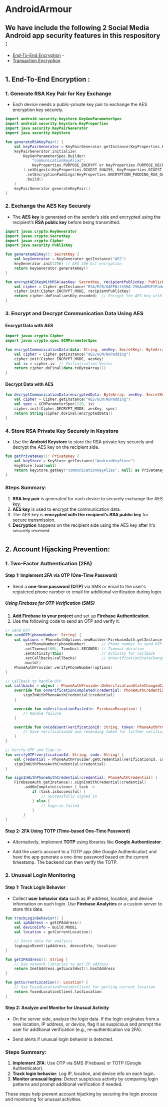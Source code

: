 # AndroidArmour

## We have include the following 2 Social Media Android app security features in this respository :
- [End-To-End Encryption](#section-1)  - 
- [Transaction Encryption](#section-2)

# <a name="section-1">
## 1. End-To-End Encryption :

### 1. **Generate RSA Key Pair for Key Exchange**
   - Each device needs a public-private key pair to exchange the AES encryption key securely.

```kotlin
import android.security.keystore.KeyGenParameterSpec
import android.security.keystore.KeyProperties
import java.security.KeyPairGenerator
import java.security.KeyStore

fun generateRSAKeyPair() {
    val keyPairGenerator = KeyPairGenerator.getInstance(KeyProperties.KEY_ALGORITHM_RSA, "AndroidKeyStore")
    keyPairGenerator.initialize(
        KeyGenParameterSpec.Builder(
            "communicationKeyAlias",
            KeyProperties.PURPOSE_ENCRYPT or KeyProperties.PURPOSE_DECRYPT
        ).setDigests(KeyProperties.DIGEST_SHA256, KeyProperties.DIGEST_SHA512)
         .setEncryptionPaddings(KeyProperties.ENCRYPTION_PADDING_RSA_OAEP)
         .build()
    )
    keyPairGenerator.generateKeyPair()
}
```

### 2. **Exchange the AES Key Securely**
   - The **AES key** is generated on the sender’s side and encrypted using the recipient’s **RSA public key** before being transmitted.

```kotlin
import javax.crypto.KeyGenerator
import javax.crypto.SecretKey
import javax.crypto.Cipher
import java.security.PublicKey

fun generateAESKey(): SecretKey {
    val keyGenerator = KeyGenerator.getInstance("AES")
    keyGenerator.init(256) // AES 256-bit encryption
    return keyGenerator.generateKey()
}

fun encryptAESKeyWithRSA(aesKey: SecretKey, recipientPublicKey: PublicKey): ByteArray {
    val cipher = Cipher.getInstance("RSA/ECB/OAEPWithSHA-256AndMGF1Padding")
    cipher.init(Cipher.ENCRYPT_MODE, recipientPublicKey)
    return cipher.doFinal(aesKey.encoded)  // Encrypt the AES key with RSA
}
```

### 3. **Encrypt and Decrypt Communication Data Using AES**

#### **Encrypt Data with AES**
```kotlin
import javax.crypto.Cipher
import javax.crypto.spec.GCMParameterSpec

fun encryptCommunicationData(data: String, aesKey: SecretKey): ByteArray {
    val cipher = Cipher.getInstance("AES/GCM/NoPadding")
    cipher.init(Cipher.ENCRYPT_MODE, aesKey)
    val iv = cipher.iv  // Initialization Vector
    return cipher.doFinal(data.toByteArray())
}
```

#### **Decrypt Data with AES**
```kotlin
fun decryptCommunicationData(encryptedData: ByteArray, aesKey: SecretKey, iv: ByteArray): String {
    val cipher = Cipher.getInstance("AES/GCM/NoPadding")
    val spec = GCMParameterSpec(128, iv)
    cipher.init(Cipher.DECRYPT_MODE, aesKey, spec)
    return String(cipher.doFinal(encryptedData))
}
```

### 4. **Store RSA Private Key Securely in Keystore**
   - Use the **Android Keystore** to store the RSA private key securely and decrypt the AES key on the recipient side.

```kotlin
fun getPrivateKey(): PrivateKey {
    val keyStore = KeyStore.getInstance("AndroidKeyStore")
    keyStore.load(null)
    return keyStore.getKey("communicationKeyAlias", null) as PrivateKey
}
```

### Steps Summary:
1. **RSA key pair** is generated for each device to securely exchange the AES key.
2. **AES key** is used to encrypt the communication data.
3. The AES key is **encrypted with the recipient’s RSA public key** for secure transmission.
4. **Decryption** happens on the recipient side using the AES key after it's securely received.
</a>

# <a name="section-2">
## 2. Account Hijacking Prevention:

### 1. **Two-Factor Authentication (2FA)**

#### **Step 1: Implement 2FA via OTP (One-Time Password)**
   - Send a **one-time password (OTP)** via SMS or email to the user's registered phone number or email for additional verification during login.

##### **Using Firebase for OTP Verification (SMS)**

1. **Add Firebase to your project** and set up **Firebase Authentication**.
2. Use the following code to send an OTP and verify it.

```kotlin
// Send OTP
fun sendOTP(phoneNumber: String) {
    val options = PhoneAuthOptions.newBuilder(FirebaseAuth.getInstance())
        .setPhoneNumber(phoneNumber)       // Phone number to send OTP to
        .setTimeout(60L, TimeUnit.SECONDS) // Timeout duration
        .setActivity(this)                 // Activity for callback
        .setCallbacks(callbacks)           // OnVerificationStateChangedCallbacks
        .build()
    PhoneAuthProvider.verifyPhoneNumber(options)
}

// Callback to handle OTP
val callbacks = object : PhoneAuthProvider.OnVerificationStateChangedCallbacks() {
    override fun onVerificationCompleted(credential: PhoneAuthCredential) {
        signInWithPhoneAuthCredential(credential)
    }

    override fun onVerificationFailed(e: FirebaseException) {
        // Handle failure
    }

    override fun onCodeSent(verificationId: String, token: PhoneAuthProvider.ForceResendingToken) {
        // Save verificationId and resending token for further verification
    }
}

// Verify OTP and Sign-in
fun verifyOTP(verificationId: String, code: String) {
    val credential = PhoneAuthProvider.getCredential(verificationId, code)
    signInWithPhoneAuthCredential(credential)
}

fun signInWithPhoneAuthCredential(credential: PhoneAuthCredential) {
    FirebaseAuth.getInstance().signInWithCredential(credential)
        .addOnCompleteListener { task ->
            if (task.isSuccessful) {
                // Successfully signed in
            } else {
                // Sign-in failed
            }
        }
}
```

#### **Step 2: 2FA Using TOTP (Time-based One-Time Password)**
   - Alternatively, implement **TOTP** using libraries like **Google Authenticator**.

   - Add the user’s account to a TOTP app (like Google Authenticator) and have the app generate a one-time password based on the current timestamp. The backend can then verify the TOTP.

### 2. **Unusual Login Monitoring**

#### **Step 1: Track Login Behavior**
   - Collect **user behavior data** such as IP address, location, and device information on each login. Use **Firebase Analytics** or a custom server to store this data.

```kotlin
fun trackLoginBehavior() {
    val ipAddress = getIPAddress()
    val deviceInfo = Build.MODEL
    val location = getCurrentLocation()

    // Store data for analysis
    logLoginEvent(ipAddress, deviceInfo, location)
}

fun getIPAddress(): String {
    // Use network libraries to get IP address
    return InetAddress.getLocalHost().hostAddress
}

fun getCurrentLocation(): Location? {
    // Use FusedLocationProviderClient for getting current location
    return fusedLocationClient.lastLocation
}
```

#### **Step 2: Analyze and Monitor for Unusual Activity**
   - On the server side, analyze the login data. If the login originates from a new location, IP address, or device, flag it as suspicious and prompt the user for additional verification (e.g., re-authentication via 2FA).

   - Send alerts if unusual login behavior is detected.

### Steps Summary:
1. **Implement 2FA**: Use OTP via SMS (Firebase) or TOTP (Google Authenticator).
2. **Track login behavior**: Log IP, location, and device info on each login.
3. **Monitor unusual logins**: Detect suspicious activity by comparing login patterns and prompt additional verification if needed.

These steps help prevent account hijacking by securing the login process and monitoring for unusual activities.
</a>
